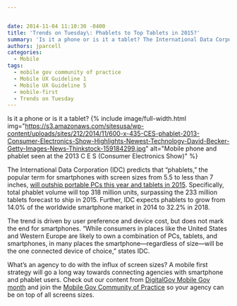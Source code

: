 ```yaml
---


date: 2014-11-04 11:10:30 -0400
title: 'Trends on Tuesday\: Phablets to Top Tablets in 2015?'
summary: 'Is it a phone or is it a tablet? The International Data Corporation (IDC) predicts that &amp;#8220;phablets,&amp;#8221; the popular term for smartphones with screen sizes from 5.5 to less than 7 inches, will outship portable PCs this year and tablets in 2015. Specifically, total phablet volume will top 318 million units, surpassing the 233 million'
authors: jparcell
categories:
  - Mobile
tags:
  - mobile gov community of practice
  - Mobile UX Guideline 1
  - Mobile UX Guideline 5
  - mobile-first
  - Trends on Tuesday
---
```


Is it a phone or is it a tablet? 
{% include image/full-width.html img="https://s3.amazonaws.com/sitesusa/wp-content/uploads/sites/212/2014/11/600-x-435-CES-phablet-2013-Consumer-Electronics-Show-Highlights-Newest-Technology-David-Becker-Getty-Images-News-Thinkstock-159184299.jpg" alt="Mobile phone and phablet seen at the 2013 C E S (Consumer Electronics Show)" %} 

The International Data Corporation (IDC) predicts that &#8220;phablets,&#8221; the popular term for smartphones with screen sizes from 5.5 to less than 7 inches, [will outship portable PCs this year and tablets in 2015](http://www.idc.com/getdoc.jsp?containerId=prUS25077914). Specifically, total phablet volume will top 318 million units, surpassing the 233 million tablets forecast to ship in 2015. Further, IDC expects phablets to grow from 14.0% of the worldwide smartphone market in 2014 to 32.2% in 2018.

The trend is driven by user preference and device cost, but does not mark the end for smartphones. &#8220;While consumers in places like the United States and Western Europe are likely to own a combination of PCs, tablets, and smartphones, in many places the smartphone—regardless of size—will be the one connected device of choice,&#8221; states IDC.

What&#8217;s an agency to do with the influx of screen sizes? A mobile first strategy will go a long way towards connecting agencies with smartphone and phablet users. Check out our content from [DigitalGov Mobile Gov month](https://www.WHATEVER/2014/10/20/welcome-to-mobilegov-month-on-digitalgov/ "Welcome to Mobile Gov Month on DigitalGov") and join the [Mobile Gov Community of Practice](https://www.WHATEVER/communities/mobile/ "Mobile") so your agency can be on top of all screens sizes.